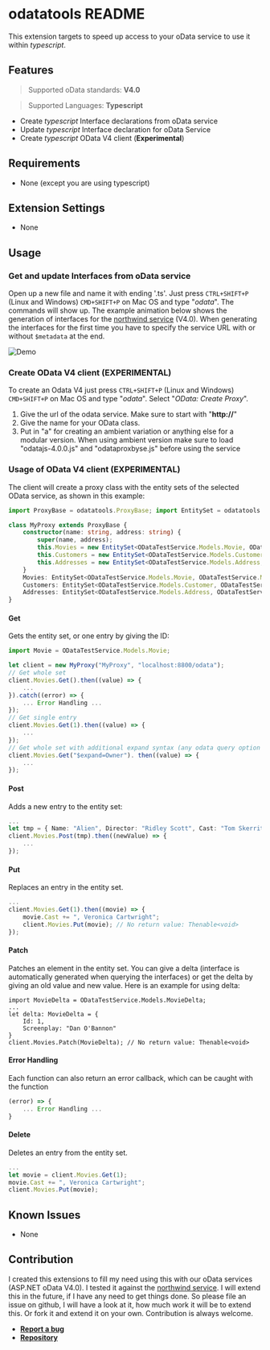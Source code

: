 # odatatools README

This extension targets to speed up access to your oData service to use it within *typescript*.

## Features

> Supported oData standards: **V4.0**

> Supported Languages: **Typescript**

- Create *typescript* Interface declarations from oData service
- Update *typescript* Interface declaration for oData Service
- Create *typescript* OData V4 client (**Experimental**)

## Requirements

- None (except you are using typescript)

## Extension Settings

- None

## Usage

### Get and update Interfaces from oData service

Open up a new file and name it with ending '.ts'. Just press `CTRL+SHIFT+P` (Linux and Windows) `CMD+SHIFT+P` on Mac OS and type "*odata*". The commands will show up. The example animation below shows the generation of interfaces for the [northwind service](http://services.odata.org/V4/Northwind/Northwind.svc/) (V4.0). When generating the interfaces for the first time you have to specify the service URL with or without `$metadata` at the end.

![Demo](https://cdn.rawgit.com/apazureck/odatatools/master/images/demo1.gif)

### Create OData V4 client (EXPERIMENTAL)

To create an Odata V4  just press `CTRL+SHIFT+P` (Linux and Windows) `CMD+SHIFT+P` on Mac OS and type "*odata*". Select "*OData: Create Proxy*".
1. Give the url of the odata service. Make sure to start with "**http://**"
2. Give the name for your OData class.
3. Put in "a" for creating an ambient variation or anything else for a modular version. When using ambient version make sure to load "odatajs-4.0.0.js" and "odataproxbyse.js" before using the service

### Usage of OData V4 client (EXPERIMENTAL)

The client will create a proxy class with the entity sets of the selected OData service, as shown in this example:

```typescript
import ProxyBase = odatatools.ProxyBase; import EntitySet = odatatools.EntitySet;

class MyProxy extends ProxyBase {
    constructor(name: string, address: string) {
        super(name, address);
        this.Movies = new EntitySet<ODataTestService.Models.Movie, ODataTestService.Models.DeltaMovie>("Movies", address, "Id");
        this.Customers = new EntitySet<ODataTestService.Models.Customer, ODataTestService.Models.DeltaCustomer>("Customers", address, "Id");
        this.Addresses = new EntitySet<ODataTestService.Models.Address, ODataTestService.Models.DeltaAddress>("Addresses", address, "Id");
    }
    Movies: EntitySet<ODataTestService.Models.Movie, ODataTestService.Models.DeltaMovie>;
    Customers: EntitySet<ODataTestService.Models.Customer, ODataTestService.Models.DeltaCustomer>;
    Addresses: EntitySet<ODataTestService.Models.Address, ODataTestService.Models.DeltaAddress>;
}
```

#### Get

Gets the entity set, or one entry by giving the ID:
```typescript
import Movie = ODataTestService.Models.Movie;

let client = new MyProxy("MyProxy", "localhost:8800/odata");
// Get whole set
client.Movies.Get().then((value) => {
    ...
}).catch((error) => {
    ... Error Handling ...
});
// Get single entry
client.Movies.Get(1).then((value) => {
    ...
});
// Get whole set with additional expand syntax (any odata query option allowed)
client.Movies.Get("$expand=Owner"). then((value) => {
    ...
});
```

#### Post

Adds a new entry to the entity set:
```typescript
...
let tmp = { Name: "Alien", Director: "Ridley Scott", Cast: "Tom Skerritt, Sigourney Weaver", ... }
client.Movies.Post(tmp).then((newValue) => {
    ...
});
```

#### Put

Replaces an entry in the entity set.
```typescript
...
client.Movies.Get(1).then((movie) => {
    movie.Cast += ", Veronica Cartwright";
    client.Movies.Put(movie); // No return value: Thenable<void>
});
```

#### Patch
Patches an element in the entity set. You can give a delta (interface is automatically generated when querying the interfaces) or get the delta by giving an old value and new value. Here is an example for using delta:
```typescipt
import MovieDelta = ODataTestService.Models.MovieDelta;
...
let delta: MovieDelta = {
    Id: 1,
    Screenplay: "Dan O'Bannon"
}
client.Movies.Patch(MovieDelta); // No return value: Thenable<void>
```

#### Error Handling
Each function can also return an error callback, which can be caught with the function
```typescript
(error) => {
    ... Error Handling ...
}
```

#### Delete
Deletes an entry from the entity set.
```typescript
...
let movie = client.Movies.Get(1);
movie.Cast += ", Veronica Cartwright";
client.Movies.Put(movie);
```

## Known Issues

- None

## Contribution

I created this extensions to fill my need using this with our oData services (ASP.NET oData V4.0). I tested it against the [northwind service](http://services.odata.org/V4/Northwind/Northwind.svc/). I will extend this in the future, if I have any need to get things done. So please file an issue on github, I will have a look at it, how much work it will be to extend this. Or fork it and extend it on your own. Contribution is always welcome.

- [**Report a bug**](https://github.com/apazureck/odatatools/issues)
- [**Repository**](https://github.com/apazureck/odatatools/)